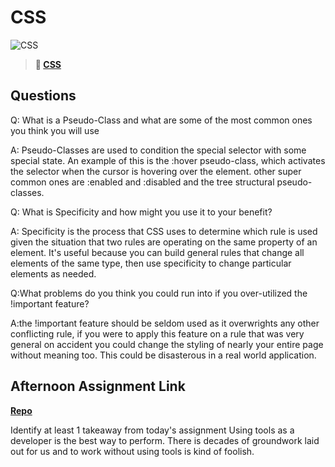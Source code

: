# CSS

![CSS](https://bcw.blob.core.windows.net/public/cssUnit/1411879719053976)

> **📖 [CSS](https://codeworksacademy.com/fs-student-guide/resources/wk1/03-CSS)**

## Questions

Q: What is a Pseudo-Class and what are some of the most common ones you think you will use

A: Pseudo-Classes are used to condition the special selector with some special state. An example of this is the :hover pseudo-class, which activates the selector when the cursor is hovering over the element. other super common ones are :enabled and :disabled and the tree structural pseudo-classes. 


Q: What is Specificity and how might you use it to your benefit?

A: Specificity is the process that CSS uses to determine which rule is used given the situation that two rules are operating on the same property of an element. It's useful because you can build general rules that change all elements of the same type, then use specificity to change particular elements as needed.   

Q:What problems do you think you could run into if you over-utilized the !important feature?

A:the !important feature should be seldom used as it overwrights any other conflicting rule, if you were to apply this feature on a rule that was very general on accident you could change the styling of nearly your entire page without meaning too. This could be disasterous in a real world application. 

## Afternoon Assignment Link

**[Repo](https://github.com/JakeCarp/html-practice)**

Identify at least 1 takeaway from today's assignment
Using tools as a developer is the best way to perform. There is decades of groundwork laid out for us and to work without using tools is kind of foolish. 